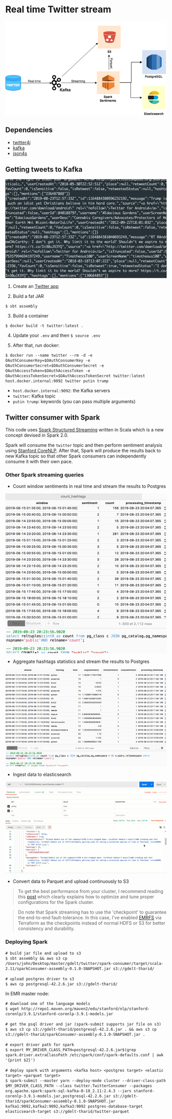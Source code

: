 # Real time Twitter stream

<img src="../img/twitter-diagram.png" />

## Dependencies

* [twitter4j](http://twitter4j.org/en/)
* [kafka](https://kafka.apache.org/)
* [json4s](http://json4s.org/)

## Getting tweets to Kafka

<img src="../img/twitter-consumer.gif">

1. Create an [Twitter app](https://developer.twitter.com/en/apps)

2. Build a fat JAR
```
$ sbt assembly
```

3. Build a container

```
$ docker build -t twitter:latest .
```
4. Update your `.env` and then `$ source .env`

5. After that, run docker:
```
$ docker run --name twitter --rm -d -e OAuthConsumerKey=$OAuthConsumerKey -e OAuthConsumerSecret=$OAuthConsumerSecret -e OAuthAccessToken=$OAuthAccessToken -e OAuthAccessTokenSecret=$OAuthAccessTokenSecret twitter:latest host.docker.internal:9092 twitter putin trump
```

* `host.docker.internal:9092`: the Kafka servers
* `twitter`: Kafka topic
* `putin trump`: keywords (you can pass multiple arguments) 


## Twitter consumer with Spark

This code uses [Spark Structured Streaming](https://spark.apache.org/docs/latest/structured-streaming-programming-guide.html) written in Scala which is a new concept devised in Spark 2.0.

Spark will consume the `twitter` topic and then perform sentiment analysis using [Stanford CoreNLP](https://github.com/databricks/spark-corenlp). After that, Spark will produce the results back to new Kafka topic so that other Spark consumers can independently consume it with their own pace.

### Other Spark streaming queries

* Count window sentiments in real time and stream the results to Postgres
<img src="../img/spark-count.gif">


* Aggregate hashtags statistics and stream the results to Postgres
<img src="../img/spark-hashtags.gif">


* Ingest data to elasticsearch
<img src="../img/es-query.gif">


* Convert data to Parquet and upload continuously to S3

> To get the best performance from your cluster, I recommend reading this [post](https://aws.amazon.com/blogs/big-data/best-practices-for-successfully-managing-memory-for-apache-spark-applications-on-amazon-emr/
) which clearly explains how to optimize and tune proper configurations for the Spark cluster.

> Do note that Spark streaming has to use the 'checkpoint' to guarantee the end-to-end fault-tolerance. In this case, I've enabled [EMRFS](https://docs.aws.amazon.com/emr/latest/ManagementGuide/emr-fs.html) via Terraform as the checkpoints instead of normal HDFS or S3 for better consistency and durability.

### Deploying Spark 

```
# build jar file and upload to s3
$ sbt assembly && aws s3 cp /Users/john/Desktop/master/gdelt/twitter/spark-consumer/target/scala-2.11/sparkConsumer-assembly-0.1.0-SNAPSHOT.jar s3://gdelt-tharid/

# upload postgres driver to s3
$ aws cp postgresql-42.2.6.jar s3://gdelt-tharid/
```

In EMR master node:

```
# download one of the language models
$ wget http://repo1.maven.org/maven2/edu/stanford/nlp/stanford-corenlp/3.9.1/stanford-corenlp-3.9.1-models.jar

# get the psql driver and jar (spark-submit supports jar file on s3)
$ aws s3 cp s3://gdelt-tharid/postgresql-42.2.6.jar . && aws s3 cp s3://gdelt-tharid/sparkConsumer-assembly-0.1.0-SNAPSHOT.jar .

# export driver path for spark
$ export MY_DRIVER_CLASS_PATH=postgresql-42.2.6.jar$(grep spark.driver.extraClassPath /etc/spark/conf/spark-defaults.conf | awk '{print $2}')

# deploy spark with arguments <kafka host> <postgres target> <elastic target> <parquet target>
$ spark-submit --master yarn --deploy-mode cluster --driver-class-path $MY_DRIVER_CLASS_PATH --class twitter.TwitterConsumer --packages org.apache.spark:spark-sql-kafka-0-10_2.11:2.4.3 --jars stanford-corenlp-3.9.1-models.jar,postgresql-42.2.6.jar s3://gdelt-tharid/sparkConsumer-assembly-0.1.0-SNAPSHOT.jar  kafka1:9092,kafka2:9092,kafka3:9092 postgres-database-target elasticsearch-target s3://gdelt-tharid/twitter-parquet
```

